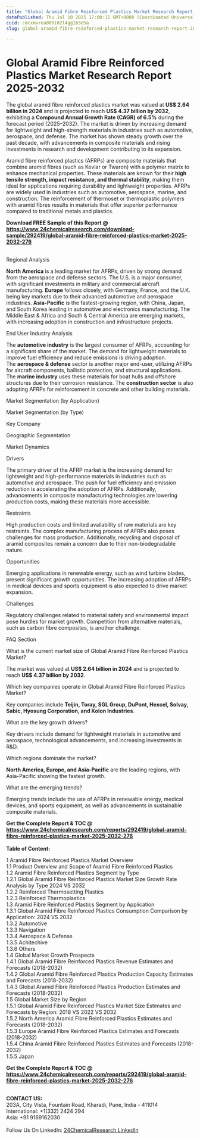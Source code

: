 ```yaml
---
title: "Global Aramid Fibre Reinforced Plastics Market Research Report 2025-2032"
datePublished: Thu Jul 10 2025 17:00:15 GMT+0000 (Coordinated Universal Time)
cuid: cmcxmvrea000i02l4gg1b3e5a
slug: global-aramid-fibre-reinforced-plastics-market-research-report-2025-2032

---
```


# Global Aramid Fibre Reinforced Plastics Market Research Report 2025-2032

<p>The global aramid fibre reinforced plastics market was valued at <strong>US$ 2.64 billion in 2024</strong> and is projected to reach <strong>US$ 4.37 billion by 2032</strong>, exhibiting a <strong>Compound Annual Growth Rate (CAGR) of 6.5%</strong> during the forecast period (2025–2032). The market is driven by increasing demand for lightweight and high-strength materials in industries such as automotive, aerospace, and defense. The market has shown steady growth over the past decade, with advancements in composite materials and rising investments in research and development contributing to its expansion.</p><p>
</p><p>Aramid fibre reinforced plastics (AFRPs) are composite materials that combine aramid fibres (such as Kevlar or Twaron) with a polymer matrix to enhance mechanical properties. These materials are known for their <strong>high tensile strength, impact resistance, and thermal stability</strong>, making them ideal for applications requiring durability and lightweight properties. AFRPs are widely used in industries such as automotive, aerospace, marine, and construction. The reinforcement of thermoset or thermoplastic polymers with aramid fibres results in materials that offer superior performance compared to traditional metals and plastics.</p><div><b>Download FREE Sample of this Report @ 
            <a href="https://www.24chemicalresearch.com/download-sample/292419/global-aramid-fibre-reinforced-plastics-market-2025-2032-276">
            https://www.24chemicalresearch.com/download-sample/292419/global-aramid-fibre-reinforced-plastics-market-2025-2032-276</a></b></div><br><p>
Regional Analysis</p><p>
</p><p><strong>North America</strong> is a leading market for AFRPs, driven by strong demand from the aerospace and defense sectors. The U.S. is a major consumer, with significant investments in military and commercial aircraft manufacturing. <strong>Europe</strong> follows closely, with Germany, France, and the U.K. being key markets due to their advanced automotive and aerospace industries. <strong>Asia-Pacific</strong> is the fastest-growing region, with China, Japan, and South Korea leading in automotive and electronics manufacturing. The Middle East &amp; Africa and South &amp; Central America are emerging markets, with increasing adoption in construction and infrastructure projects.</p><p>
End User Industry Analysis</p><p>
</p><p>The <strong>automotive industry</strong> is the largest consumer of AFRPs, accounting for a significant share of the market. The demand for lightweight materials to improve fuel efficiency and reduce emissions is driving adoption. The <strong>aerospace &amp; defense</strong> sector is another major end-user, utilizing AFRPs for aircraft components, ballistic protection, and structural applications. The <strong>marine industry</strong> uses these materials for boat hulls and offshore structures due to their corrosion resistance. The <strong>construction sector</strong> is also adopting AFRPs for reinforcement in concrete and other building materials.</p><p>
Market Segmentation (by Application)</p><p>
</p><p>
Market Segmentation (by Type)</p><p>
</p><p>
Key Company</p><p>
</p><p>
Geographic Segmentation</p><p>
</p><p>
Market Dynamics</p><p>
Drivers</p><p>
</p><p>The primary driver of the AFRP market is the increasing demand for lightweight and high-performance materials in industries such as automotive and aerospace. The push for fuel efficiency and emission reduction is accelerating the adoption of AFRPs. Additionally, advancements in composite manufacturing technologies are lowering production costs, making these materials more accessible.</p><p>
Restraints</p><p>
</p><p>High production costs and limited availability of raw materials are key restraints. The complex manufacturing process of AFRPs also poses challenges for mass production. Additionally, recycling and disposal of aramid composites remain a concern due to their non-biodegradable nature.</p><p>
Opportunities</p><p>
</p><p>Emerging applications in renewable energy, such as wind turbine blades, present significant growth opportunities. The increasing adoption of AFRPs in medical devices and sports equipment is also expected to drive market expansion.</p><p>
Challenges</p><p>
</p><p>Regulatory challenges related to material safety and environmental impact pose hurdles for market growth. Competition from alternative materials, such as carbon fibre composites, is another challenge.</p><p>
FAQ Section</p><p>
What is the current market size of Global Aramid Fibre Reinforced Plastics Market?</p><p>
</p><p>The market was valued at <strong>US$ 2.64 billion in 2024</strong> and is projected to reach <strong>US$ 4.37 billion by 2032</strong>.</p><p>
Which key companies operate in Global Aramid Fibre Reinforced Plastics Market?</p><p>
</p><p>Key companies include <strong>Teijin, Toray, SGL Group, DuPont, Hexcel, Solvay, Sabic, Hyosung Corporation, and Kolon Industries</strong>.</p><p>
What are the key growth drivers?</p><p>
</p><p>Key drivers include demand for lightweight materials in automotive and aerospace, technological advancements, and increasing investments in R&amp;D.</p><p>
Which regions dominate the market?</p><p>
</p><p><strong>North America, Europe, and Asia-Pacific</strong> are the leading regions, with Asia-Pacific showing the fastest growth.</p><p>
What are the emerging trends?</p><p>
</p><p>Emerging trends include the use of AFRPs in renewable energy, medical devices, and sports equipment, as well as advancements in sustainable composite materials.</p>

<div><b>Get the Complete Report & TOC @ 
            <a href="https://www.24chemicalresearch.com/reports/292419/global-aramid-fibre-reinforced-plastics-market-2025-2032-276">
            https://www.24chemicalresearch.com/reports/292419/global-aramid-fibre-reinforced-plastics-market-2025-2032-276</a></b></div><br>
            <b>Table of Content:</b><p>1 Aramid Fibre Reinforced Plastics Market Overview<br />
    1.1 Product Overview and Scope of Aramid Fibre Reinforced Plastics<br />
    1.2 Aramid Fibre Reinforced Plastics Segment by Type<br />
        1.2.1 Global Aramid Fibre Reinforced Plastics Market Size Growth Rate Analysis by Type 2024 VS 2032<br />
        1.2.2 Reinforced Thermosetting Plastics<br />
        1.2.3 Reinforced Thermoplastics<br />
    1.3 Aramid Fibre Reinforced Plastics Segment by Application<br />
        1.3.1 Global Aramid Fibre Reinforced Plastics Consumption Comparison by Application: 2024 VS 2032<br />
        1.3.2 Automotive<br />
        1.3.3 Navigation<br />
        1.3.4 Aerospace & Defense<br />
        1.3.5 Achitechive<br />
        1.3.6 Others<br />
    1.4 Global Market Growth Prospects<br />
        1.4.1 Global Aramid Fibre Reinforced Plastics Revenue Estimates and Forecasts (2018-2032)<br />
        1.4.2 Global Aramid Fibre Reinforced Plastics Production Capacity Estimates and Forecasts (2018-2032)<br />
        1.4.3 Global Aramid Fibre Reinforced Plastics Production Estimates and Forecasts (2018-2032)<br />
    1.5 Global Market Size by Region<br />
        1.5.1 Global Aramid Fibre Reinforced Plastics Market Size Estimates and Forecasts by Region: 2018 VS 2022 VS 2032<br />
        1.5.2 North America Aramid Fibre Reinforced Plastics Estimates and Forecasts (2018-2032)<br />
        1.5.3 Europe Aramid Fibre Reinforced Plastics Estimates and Forecasts (2018-2032)<br />
        1.5.4 China Aramid Fibre Reinforced Plastics Estimates and Forecasts (2018-2032)<br />
        1.5.5 Japan</p>

<div><b>Get the Complete Report & TOC @ 
            <a href="https://www.24chemicalresearch.com/reports/292419/global-aramid-fibre-reinforced-plastics-market-2025-2032-276">
            https://www.24chemicalresearch.com/reports/292419/global-aramid-fibre-reinforced-plastics-market-2025-2032-276</a></b></div><br>

<b>CONTACT US:</b><br>
            203A, City Vista, Fountain Road, Kharadi, Pune, India - 411014<br>
            International: +1(332) 2424 294<br>
            Asia: +91 9169162030 <br><br>
            Follow Us On LinkedIn: <a href="https://www.linkedin.com/company/24chemicalresearch/">24ChemicalResearch LinkedIn</a>